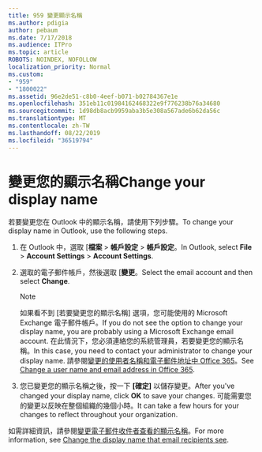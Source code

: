```yaml
---
title: 959 變更顯示名稱
ms.author: pdigia
author: pebaum
ms.date: 7/17/2018
ms.audience: ITPro
ms.topic: article
ROBOTS: NOINDEX, NOFOLLOW
localization_priority: Normal
ms.custom:
- "959"
- "1800022"
ms.assetid: 96e2de51-c8b0-4eef-b071-b02784367e1e
ms.openlocfilehash: 351eb11c01984162468322e9f776238b76a34680
ms.sourcegitcommit: 1d98db8acb9959aba3b5e308a567ade6b62da56c
ms.translationtype: MT
ms.contentlocale: zh-TW
ms.lasthandoff: 08/22/2019
ms.locfileid: "36519794"
---
```

# <a name="change-your-display-name"></a><span data-ttu-id="720cb-102">變更您的顯示名稱</span><span class="sxs-lookup"><span data-stu-id="720cb-102">Change your display name</span></span>
  
<span data-ttu-id="720cb-103">若要變更您在 Outlook 中的顯示名稱，請使用下列步驟。</span><span class="sxs-lookup"><span data-stu-id="720cb-103">To change your display name in Outlook, use the following steps.</span></span>
  
1. <span data-ttu-id="720cb-104">在 Outlook 中，選取 [**檔案** \> **帳戶設定** \> **帳戶設定**。</span><span class="sxs-lookup"><span data-stu-id="720cb-104">In Outlook, select **File** \> **Account Settings** \> **Account Settings**.</span></span>

2. <span data-ttu-id="720cb-105">選取的電子郵件帳戶，然後選取 [**變更**。</span><span class="sxs-lookup"><span data-stu-id="720cb-105">Select the email account and then select **Change**.</span></span>

    > [!NOTE]
    > <span data-ttu-id="720cb-106">如果看不到 [若要變更您的顯示名稱] 選項，您可能使用的 Microsoft Exchange 電子郵件帳戶。</span><span class="sxs-lookup"><span data-stu-id="720cb-106">If you do not see the option to change your display name, you are probably using a Microsoft Exchange email account.</span></span> <span data-ttu-id="720cb-107">在此情況下，您必須連絡您的系統管理員，若要變更您的顯示名稱。</span><span class="sxs-lookup"><span data-stu-id="720cb-107">In this case, you need to contact your administrator to change your display name.</span></span> <span data-ttu-id="720cb-108">請參閱[變更的使用者名稱和電子郵件地址中 Office 365](https://support.office.com/article/fb5ac074-e203-4e1f-9843-b9d1a3e03297.aspx)。</span><span class="sxs-lookup"><span data-stu-id="720cb-108">See [Change a user name and email address in Office 365](https://support.office.com/article/fb5ac074-e203-4e1f-9843-b9d1a3e03297.aspx).</span></span>
  
3. <span data-ttu-id="720cb-109">您已變更您的顯示名稱之後，按一下 **[確定]** 以儲存變更。</span><span class="sxs-lookup"><span data-stu-id="720cb-109">After you've changed your display name, click **OK** to save your changes.</span></span> <span data-ttu-id="720cb-110">可能需要您的變更以反映在整個組織的幾個小時。</span><span class="sxs-lookup"><span data-stu-id="720cb-110">It can take a few hours for your changes to reflect throughout your organization.</span></span>

<span data-ttu-id="720cb-111">如需詳細資訊，請參閱[變更電子郵件收件者查看的顯示名稱](https://support.office.com/article/2b53331a-ba2a-4803-88dc-ac9fe376c8a9.aspx)。</span><span class="sxs-lookup"><span data-stu-id="720cb-111">For more information, see [Change the display name that email recipients see](https://support.office.com/article/2b53331a-ba2a-4803-88dc-ac9fe376c8a9.aspx).</span></span>
  